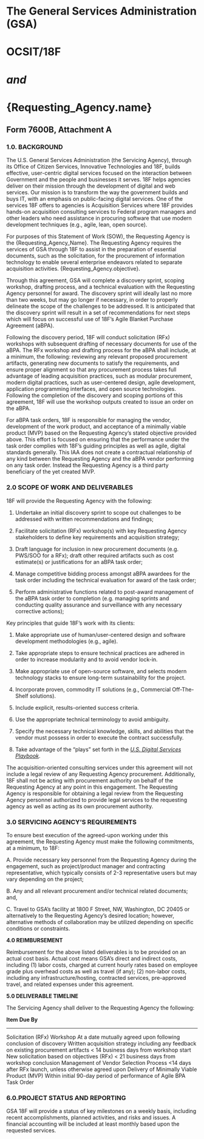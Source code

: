 # The General Services Administration (GSA)

# OCSIT/18F

# *and*

# {Requesting_Agency.name}

## Form 7600B, Attachment A

### 1.0. BACKGROUND

The U.S. General Services Administration (the Servicing Agency), through
its Office of Citizen Services, Innovative Technologies and 18F, builds
effective, user-centric digital services focused on the interaction
between Government and the people and businesses it serves. 18F helps
agencies deliver on their mission through the development of digital and
web services. Our mission is to transform the way the government builds
and buys IT, with an emphasis on public-facing digital services. One of
the services 18F offers to agencies is Acquisition Services where 18F
provides hands-on acquisition consulting services to Federal program
managers and other leaders who need assistance in procuring software
that use modern development techniques (e.g., agile, lean, open source).

For purposes of this Statement of Work (SOW), the Requesting Agency is
the {Requesting_Agency_Name}. The Requesting Agency requires
the services of GSA through 18F to assist in the preparation of
essential documents, such as the solicitation, for the procurement of
information technology to enable several enterprise endeavors related to
separate acquisition activities. {Requesting_Agency.objective}.

Through this agreement, GSA will complete a discovery sprint, scoping
workshop, drafting process, and a technical evaluation with the
Requesting Agency personnel for award. The discovery sprint will ideally
last no more than two weeks, but may go longer if necessary, in order to
properly delineate the scope of the challenges to be addressed. It is
anticipated that the discovery sprint will result in a set of
recommendations for next steps which will focus on successful use of
18F’s Agile Blanket Purchase Agreement (aBPA).

Following the discovery period, 18F will conduct solicitation (RFx)
workshops with subsequent drafting of necessary documents for use of the
aBPA. The RFx workshop and drafting process for the aBPA shall include,
at a minimum, the following: reviewing any relevant proposed procurement
artifacts, generating new documents to satisfy the requirements, and
ensure proper alignment so that any procurement process takes full
advantage of leading acquisition practices, such as modular procurement,
modern digital practices, such as user-centered design, agile
development, application programming interfaces, and open source
technologies. Following the completion of the discovery and scoping
portions of this agreement, 18F will use the workshop outputs created to
issue an order on the aBPA.

For aBPA task orders, 18F is responsible for managing the vendor,
development of the work product, and acceptance of a minimally viable
product (MVP) based on the Requesting Agency’s stated objective provided
above. This effort is focused on ensuring that the performance under the
task order complies with 18F’s guiding principles as well as agile,
digital standards generally. This IAA does not create a contractual
relationship of any kind between the Requesting Agency and the aBPA
vendor performing on any task order. Instead the Requesting Agency is a
third party beneficiary of the yet created MVP.

### 2.0 SCOPE OF WORK AND DELIVERABLES

18F will provide the Requesting Agency with the following:

1.  Undertake an initial discovery sprint to scope out challenges to be addressed with written recommendations and findings;

2.  Facilitate solicitation (RFx) workshop(s) with key Requesting Agency stakeholders to define key requirements and acquisition strategy;

3.  Draft language for inclusion in new procurement documents (e.g. PWS/SOO for a RFx); draft other required artifacts such as cost estimate(s) or justifications for an aBPA task order;

4.  Manage competitive bidding process amongst aBPA awardees for the task order including the technical evaluation for award of the task order;

5.  Perform administrative functions related to post-award management of the aBPA task order to completion (e.g. managing sprints and conducting quality assurance and surveillance with any necessary corrective actions);

Key principles that guide 18F’s work with its clients:

1.  Make appropriate use of human/user-centered design and software development methodologies (e.g., agile).

2.  Take appropriate steps to ensure technical practices are adhered in order to increase modularity and to avoid vendor lock-in.

3.  Make appropriate use of open-source software, and selects modern technology stacks to ensure long-term sustainability for the project.

4.  Incorporate proven, commodity IT solutions (e.g., Commercial Off-The-Shelf solutions).

5.  Include explicit, results-oriented success criteria.

6.  Use the appropriate technical terminology to avoid ambiguity.

7.  Specify the necessary technical knowledge, skills, and abilities that the vendor must possess in order to execute the contract successfully.

8.  Take advantage of the “plays” set forth in the *[U.S. Digital Services Playbook](https://playbook.cio.gov/)*.

The acquisition-oriented consulting services under this agreement will
not include a legal review of any Requesting Agency procurement.
Additionally, 18F shall not be acting with procurement authority on
behalf of the Requesting Agency at any point in this engagement. The
Requesting Agency is responsible for obtaining a legal review from the
Requesting Agency personnel authorized to provide legal services to the
requesting agency as well as acting as its own procurement authority.

### 3.0 SERVICING AGENCY’S REQUIREMENTS

To ensure best execution of the agreed-upon working under this
agreement, the Requesting Agency must make the following commitments, at
a minimum, to 18F:

A.  Provide necessary key personnel from the Requesting Agency during the engagement, such as project/product manager and contracting representative, which typically consists of 2-3 representative users but may vary depending on the project;

B.  Any and all relevant procurement and/or technical related documents; and,

C.  Travel to GSA’s facility at 1800 F Street, NW, Washington, DC 20405 or alternatively to the Requesting Agency’s desired location; however, alternative methods of collaboration may be utilized depending on specific conditions or constraints.

**4.0 REIMBURSEMENT**

Reimbursement for the above listed deliverables is to be provided on an
actual cost basis. Actual cost means GSA’s direct and indirect costs,
including (1) labor costs, charged at current hourly rates based on
employee grade plus overhead costs as well as travel (if any); (2)
non-labor costs, including any infrastructure/hosting, contracted
services, pre-approved travel, and related expenses under this
agreement.

**5.0 DELIVERABLE TIMELINE**

The Servicing Agency shall deliver to the Requesting Agency the
following:

  **Item**                                                                                **Due By**
  --------------------------------------------------------------------------------------- ---------------------------------------------------------------------
  Solicitation (RFx) Workshop                                                             At a date mutually agreed upon following conclusion of discovery
  Written acquisition strategy including any feedback on existing procurement artifacts   &lt; 14 business days from workshop start
  New solicitation based on objectives (RFx)                                              &lt; 21 business days from workshop conclusion
  Management of Vendor Selection Process                                                  &lt;14 days after RFx launch, unless otherwise agreed upon
  Delivery of Minimally Viable Product (MVP)                                              Within initial 90-day period of performance of Agile BPA Task Order

### 6.0.PROJECT STATUS AND REPORTING

GSA 18F will provide a status of key milestones on a weekly basis,
including recent accomplishments, planned activities, and risks and
issues. A financial accounting will be included at least monthly based
upon the requested services.
